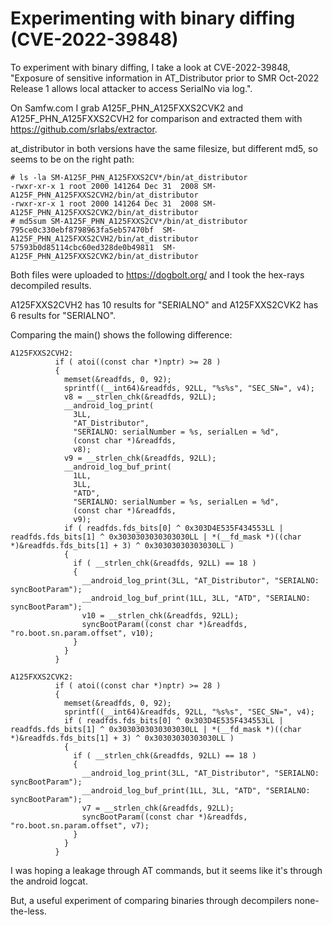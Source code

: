 # Experimenting with binary diffing (CVE-2022-39848)

To experiment with binary diffing, I take a look at CVE-2022-39848, "Exposure of sensitive information in AT_Distributor prior to SMR Oct-2022 Release 1 allows local attacker to access SerialNo via log.".

On Samfw.com I grab A125F_PHN_A125FXXS2CVK2 and A125F_PHN_A125FXXS2CVH2 for comparison and extracted them with https://github.com/srlabs/extractor.

at_distributor in both versions have the same filesize, but different md5, so seems to be on the right path:

```
# ls -la SM-A125F_PHN_A125FXXS2CV*/bin/at_distributor
-rwxr-xr-x 1 root 2000 141264 Dec 31  2008 SM-A125F_PHN_A125FXXS2CVH2/bin/at_distributor
-rwxr-xr-x 1 root 2000 141264 Dec 31  2008 SM-A125F_PHN_A125FXXS2CVK2/bin/at_distributor
# md5sum SM-A125F_PHN_A125FXXS2CV*/bin/at_distributor
795ce0c330ebf8798963fa5eb57470bf  SM-A125F_PHN_A125FXXS2CVH2/bin/at_distributor
57593b0d85114cbc60ed328de0b49811  SM-A125F_PHN_A125FXXS2CVK2/bin/at_distributor
```

Both files were uploaded to https://dogbolt.org/ and I took the hex-rays decompiled results. 

A125FXXS2CVH2 has 10 results for "SERIALNO" and A125FXXS2CVK2 has 6 results for "SERIALNO".

Comparing the main() shows the following difference:
```
A125FXXS2CVH2:
          if ( atoi((const char *)nptr) >= 28 )
          {
            memset(&readfds, 0, 92);
            sprintf((__int64)&readfds, 92LL, "%s%s", "SEC_SN=", v4);
            v8 = __strlen_chk(&readfds, 92LL);
            __android_log_print(
              3LL,
              "AT_Distributor",
              "SERIALNO: serialNumber = %s, serialLen = %d",
              (const char *)&readfds,
              v8);
            v9 = __strlen_chk(&readfds, 92LL);
            __android_log_buf_print(
              1LL,
              3LL,
              "ATD",
              "SERIALNO: serialNumber = %s, serialLen = %d",
              (const char *)&readfds,
              v9);
            if ( readfds.fds_bits[0] ^ 0x303D4E535F434553LL | readfds.fds_bits[1] ^ 0x3030303030303030LL | *(__fd_mask *)((char *)&readfds.fds_bits[1] + 3) ^ 0x30303030303030LL )
            {
              if ( __strlen_chk(&readfds, 92LL) == 18 )
              {
                __android_log_print(3LL, "AT_Distributor", "SERIALNO: syncBootParam");
                __android_log_buf_print(1LL, 3LL, "ATD", "SERIALNO: syncBootParam");
                v10 = __strlen_chk(&readfds, 92LL);
                syncBootParam((const char *)&readfds, "ro.boot.sn.param.offset", v10);
              }
            }
          }
```
```
A125FXXS2CVK2:
          if ( atoi((const char *)nptr) >= 28 )
          {
            memset(&readfds, 0, 92);
            sprintf((__int64)&readfds, 92LL, "%s%s", "SEC_SN=", v4);
            if ( readfds.fds_bits[0] ^ 0x303D4E535F434553LL | readfds.fds_bits[1] ^ 0x3030303030303030LL | *(__fd_mask *)((char *)&readfds.fds_bits[1] + 3) ^ 0x30303030303030LL )
            {
              if ( __strlen_chk(&readfds, 92LL) == 18 )
              {
                __android_log_print(3LL, "AT_Distributor", "SERIALNO: syncBootParam");
                __android_log_buf_print(1LL, 3LL, "ATD", "SERIALNO: syncBootParam");
                v7 = __strlen_chk(&readfds, 92LL);
                syncBootParam((const char *)&readfds, "ro.boot.sn.param.offset", v7);
              }
            }
          }
```

I was hoping a leakage through AT commands, but it seems like it's through the android logcat.

But, a useful experiment of comparing binaries through decompilers none-the-less.
